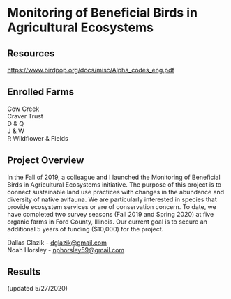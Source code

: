# Monitoring of Beneficial Birds in Agricultural Ecosystems

## Resources
https://www.birdpop.org/docs/misc/Alpha_codes_eng.pdf

## Enrolled Farms
Cow Creek<br />
Craver Trust<br />
D & Q<br />
J & W<br />
R Wildflower & Fields

## Project Overview
In the Fall of 2019, a colleague and I launched the Monitoring of Beneficial Birds in Agricultural Ecosystems initiative. The purpose of this project is to connect sustainable land use practices with changes in the abundance and diversity of native avifauna. We are particularly interested in species that provide ecosystem services or are of conservation concern. To date, we have completed two survey seasons (Fall 2019 and Spring 2020) at five organic farms in Ford County, Illinois. Our current goal is to secure an additional 5 years of funding ($10,000) for the project.

Dallas Glazik - dglazik@gmail.com<br />
Noah Horsley - nphorsley59@gmail.com

## Results 
(updated 5/27/2020)
